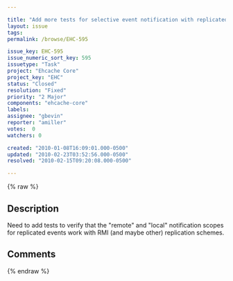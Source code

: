 ```yaml
---

title: "Add more tests for selective event notification with replicated Ehcache"
layout: issue
tags: 
permalink: /browse/EHC-595

issue_key: EHC-595
issue_numeric_sort_key: 595
issuetype: "Task"
project: "Ehcache Core"
project_key: "EHC"
status: "Closed"
resolution: "Fixed"
priority: "2 Major"
components: "ehcache-core"
labels: 
assignee: "gbevin"
reporter: "amiller"
votes:  0
watchers: 0

created: "2010-01-08T16:09:01.000-0500"
updated: "2010-02-23T03:52:56.000-0500"
resolved: "2010-02-15T09:20:08.000-0500"

---
```




{% raw %}



## Description

<div markdown="1" class="description">

Need to add tests to verify that the "remote" and "local" notification scopes for replicated events work with RMI (and maybe other) replication schemes.

</div>

## Comments



{% endraw %}
